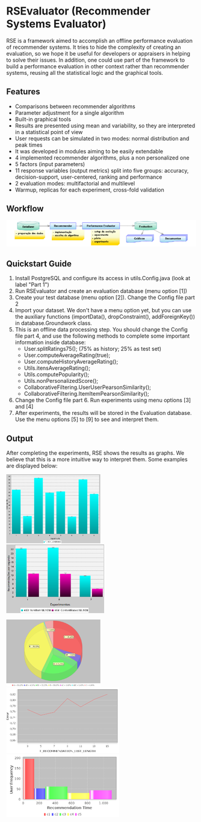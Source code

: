 # RSEvaluator (Recommender Systems Evaluator)
 RSE is a framework aimed to accomplish an offline performance evaluation of recommender systems. It tries to hide the complexity of creating an evaluation, so we hope it be useful for developers or appraisers in helping to solve their issues. In addition, one could use part of the framework to build a performance evaluation in other context rather than recommender systems, reusing all the statistical logic and the graphical tools.


## Features

* Comparisons between recommender algorithms
* Parameter adjustment for a single algorithm
* Built-in graphical tools
* Results are presented using mean and variability, so they are interpreted in a statistical point of view
* User requests can be simulated in two modes: normal distribution and peak times
* It was developed in modules aiming to be easily extendable
* 4 implemented recommender algorithms, plus a non personalized one
* 5 factors (input parameters)
* 11 response variables (output metrics) split into five groups: accuracy, decision-support, user-centered, ranking and performance
* 2 evaluation modes: multifactorial and multilevel
* Warmup, replicas for each experiment, cross-fold validation

## Workflow

![](FlowChart.png)

## Quickstart Guide
1. Install PostgreSQL and configure its access in utils.Config.java (look at label "Part 1")
2. Run RSEvaluator and create an evaluation database (menu option [1])
3. Create your test database (menu option [2]). Change the Config file part 2
4. Import your dataset. We don't have a menu option yet, but you can use the auxiliary functions (importData(), dropConstraint(), addForeignKey()) in database.Groundwork class.
5. This is an offline data processing step. You should change the Config file part 4, and use the following methods to complete some important information inside database:
    * User.splitRatings75(); (75% as history; 25% as test set)
    * User.computeAverageRating(true); 
    * User.computeHistoryAverageRating();
    * Utils.itensAverageRating();
    * Utils.computePopularity();
    * Utils.nonPersonalizedScore();
    * CollaborativeFiltering.UserUserPearsonSimilarity();
    * CollaborativeFiltering.ItemItemPearsonSimilarity();
6. Change the Config file part 6. Run experiments using menu options [3] and [4]
7. After experiments, the results will be stored in the Evaluation database. Use the menu options [5] to [9] to see and interpret them.
 
## Output
After completing the experiments, RSE shows the results as graphs. We believe that this is a more intuitive way to interpret them. Some examples are displayed below:

<p float="left">
  <img src="/ex1.png" width="250" />
  <img src="/ex2.png" width="260" /> 
</p>

<p float="left">
  <img src="/ex3.png" width="250" />
  <img src="/ex4.png" width="300" />
 <img src="/ex5.png" width="300" /> 
</p>
